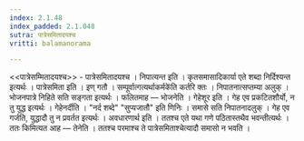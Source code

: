 ```yaml
---
index: 2.1.48
index_padded: 2.1.048
sutra: पात्रेसमितादयश्च
vritti: balamanorama

---
```

<<पात्रेसम्मितादयश्च>> - पात्रेसमितादयश्च । निपात्यन्त इति । कृतसमासादिकार्या एते शब्दा निर्दिश्यन्त इत्यर्थः । पात्रेसमिता इति । इण् गतौ । सम्पूर्वात्गत्यर्थाकर्मके॑ति कर्तरि क्तः । निपातनात्सप्तम्या अलुक् । भोजनपात्रे निहिते सति सङ्गता इत्यर्थः । फलितमाह — भोजनेति । गेहेशूर इति । गेह एव प्रकटितशौर्यो, न तु युद्ध इत्यर्थः । गेहेनर्दीति । "नर्द शब्दे" "सुप्यजातौ" इति णिनिः । समासे सति निपातनादलुक् । गेह एव गर्जति, युद्धादौ तु न प्रवर्तत इत्यर्थः । अवधारणार्थ इति । ततश्च एते यथा गणे पठितास्तथैव भवन्तीत्यर्थः । ततः किमित्यत आह — तेनेति । ततश्च परमाश्च ते पात्रेसमिताश्चेत्यादौ समासो न भवति । 